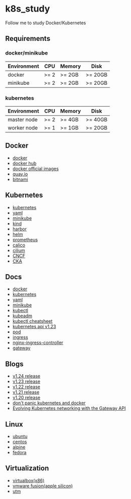 # k8s_study
Follow me to study Docker/Kubernetes

## Requirements

### docker/minikube
Environment | CPU | Memory | Disk
------------|---- |--------|-----
docker      | >= 2| >= 2GB | >= 20GB
minikube    | >= 2| >= 2GB | >= 20GB

### kubernetes
Environment | CPU | Memory | Disk
------------|---- |--------|-----
master node | >= 2| >= 4GB | >= 40GB
worker node | >= 1| >= 1GB | >= 20GB


## Docker

* [docker](https://www.docker.com/)
* [docker hub](https://hub.docker.com/)
* [docker official images](https://github.com/docker-library/official-images)
* [quay.io](https://quay.io/)
* [bitnami](https://bitnami.com/)


## Kubernetes

* [kubernetes](https://kubernetes.io/zh/)
* [yaml](https://yaml.org/)
* [minikube](https://minikube.sigs.k8s.io/)
* [kind](https://kind.sigs.k8s.io/)
* [harbor](https://goharbor.io/)
* [helm](https://helm.sh/)
* [prometheus](https://www.cncf.io/projects/prometheus/)
* [calico](https://www.tigera.io/project-calico/)
* [cilium](https://cilium.io/)
* [CNCF](https://www.cncf.io/)
* [CKA](https://www.cncf.io/certification/cka/)


## Docs

* [docker](https://docs.docker.com/)
* [kubernetes](https://kubernetes.io/zh/docs/home/)
* [yaml](https://yaml.org/spec/1.2.2/)
* [minikube](https://kubernetes.io/zh/docs/tutorials/hello-minikube/)
* [kubectl](https://kubernetes.io/zh/docs/reference/kubectl/overview/)
* [kubeadm](https://kubernetes.io/zh/docs/reference/setup-tools/kubeadm/)
* [kubectl cheatsheet](https://kubernetes.io/zh/docs/reference/kubectl/cheatsheet/)
* [kubernetes api v1.23](https://kubernetes.io/docs/reference/generated/kubernetes-api/v1.23/)
* [pod](https://kubernetes.io/zh/docs/concepts/workloads/pods/)
* [ingress](https://kubernetes.io/zh/docs/concepts/services-networking/ingress/)
* [nginx-ingress-controller](https://docs.nginx.com/nginx-ingress-controller/)
* [gateway](https://gateway-api.sigs.k8s.io/)

## Blogs

* [v1.24 release](https://kubernetes.io/blog/2022/05/03/kubernetes-1-24-release-announcement/)
* [v1.23 release](https://kubernetes.io/blog/2021/12/07/kubernetes-1-23-release-announcement/)
* [v1.22 release](https://kubernetes.io/blog/2021/08/04/kubernetes-1-22-release-announcement/)
* [v1.21 release](https://kubernetes.io/blog/2021/04/08/kubernetes-1-21-release-announcement/)
* [v1.20 release](https://kubernetes.io/blog/2020/12/08/kubernetes-1-20-release-announcement/)
* [don't panic kubernetes and docker](https://kubernetes.io/blog/2020/12/02/dont-panic-kubernetes-and-docker/)
* [Evolving Kubernetes networking with the Gateway API](https://kubernetes.io/blog/2021/04/22/evolving-kubernetes-networking-with-the-gateway-api/)

## Linux

* [ubuntu](https://ubuntu.com/)
* [centos](https://www.centos.org/)
* [alpine](https://alpinelinux.org/)
* [fedora](https://getfedora.org/)

## Virtualization

* [virtualbox(x86)](https://www.virtualbox.org/)
* [vmware fusion(apple silicon)](https://communities.vmware.com/t5/Fusion-for-Apple-Silicon-Tech/ct-p/3022)
* [utm](https://mac.getutm.app/)
